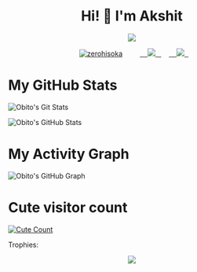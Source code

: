 <h1 align="center">Hi! 👋 I'm Akshit</h1>
</p>
<p align="center">
<img src="https://readme-typing-svg.herokuapp.com?color=1C71FA&width=420&lines=A+Passionate+Developer+From+India%E2%9C%8C%EF%B8%8F;Working+In+Mystic+Network%E2%9D%A4%EF%B8%8F">
</p>
<p align="center">
  <a href="https://t.me/Brokenhero_08"><img src="https://telegra.ph/file/839e6530f6e7f5ada86e8.jpg" alt="zerohisoka"></a>
  
  
  
  <a href="https://telegram.me/Brokenhero_08">
    <img src="https://img.shields.io/badge/Telegram-grey?style=for-the-badge&logo=telegram"/>
  </a>  
</a>
  <a href="https://github.com/Obito-xt">
    <img src="https://img.shields.io/github/followers/Obito-xt?label=GitHub&logo=github&style=for-the-badge&color=blue"/>
  </a>

# My GitHub Stats

![Obito's Git Stats](https://github-readme-stats.vercel.app/api?username=Obito-xt&include_all_commits=true&count_private=true&theme=tokyonight)

![Obito's GitHub Stats](https://github-readme-streak-stats.herokuapp.com?user=Obito-xt&theme=tokyonight)

# My Activity Graph


![Obito's GitHub Graph](https://activity-graph.herokuapp.com/graph?username=Obito-xt&custom_title=My%20Graph&bg_color=241731&line=f20f80&color=f52f91&point=fdf5ea&hide_border=true&area=false&area_color=fdf5ea)
# Cute visitor count
<a href="https://t.me/Brokenhero_08"><img alt="Cute Count" src="https://count.getloli.com/get/@Obito-xt?theme=rule34" /></a>

Trophies:  
<div align="center"><img src="https://github-profile-trophy.vercel.app/?username=Obito-xt&theme=dracula&count_private=true"></div>

